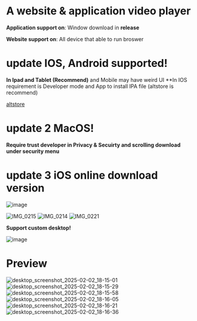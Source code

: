 # A website & application video player

**Application support on**: Window download in **release**


**Website support on**: All device that able to run broswer

# update IOS, Android supported!


**In Ipad and Tablet (Recommend)** and Mobile may have weird UI
**In IOS requirement is Developer mode and App to install IPA file (altstore is recommend)

[altstore](https://altstore.io/)

# update 2 MacOS!
**Require trust developer in Privacy & Secuirty and scrolling download under security menu**

# update 3 iOS online download version

![image](https://github.com/user-attachments/assets/7f29ca7a-2f2a-44d9-910e-94a7764ec99a)


![IMG_0215](https://github.com/user-attachments/assets/b614af84-ed3f-45c4-8c43-4677e582dff8)
![IMG_0214](https://github.com/user-attachments/assets/61ac68a5-d171-4bad-8ce0-0d660386802c)
![IMG_0221](https://github.com/user-attachments/assets/05002039-218f-47dc-ba89-254094811c29)


**Support custom desktop!**


![image](https://github.com/user-attachments/assets/9ddf931c-fa10-49bf-8c0e-af3655709342)

# Preview

![desktop_screenshot_2025-02-02_18-15-01](https://github.com/user-attachments/assets/b44feba2-cbe1-41e2-bb0b-f4af8234a2f2)
![desktop_screenshot_2025-02-02_18-15-29](https://github.com/user-attachments/assets/00861ba8-0b89-4009-9435-50238a219322)
![desktop_screenshot_2025-02-02_18-15-58](https://github.com/user-attachments/assets/046f260c-cf88-4618-a623-3c3775e7f2dd)
![desktop_screenshot_2025-02-02_18-16-05](https://github.com/user-attachments/assets/932ea7e8-711b-49de-9be7-db74cb970865)
![desktop_screenshot_2025-02-02_18-16-21](https://github.com/user-attachments/assets/bd32b33f-1b32-496d-b8b0-029c7e5cf72f)
![desktop_screenshot_2025-02-02_18-16-36](https://github.com/user-attachments/assets/10529cc3-39d8-45c4-bf30-97e6759303c1)
